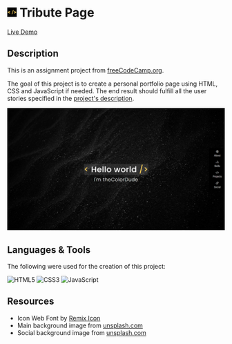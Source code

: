 # <img src="assets/favicon.png" width="22"/> Tribute Page

[Live Demo](https://constpardalos.github.io/personal-portfolio-project/)

## Description

This is an assignment project from [freeCodeCamp.org](https://www.freecodecamp.org/).

The goal of this project is to create a personal portfolio page using HTML, CSS and JavaScript if needed.
The end result should fulfill all the user stories specified in the [project's description](https://www.freecodecamp.org/learn/responsive-web-design/responsive-web-design-projects/build-a-personal-portfolio-webpage).

<img src="assets/preview.png" />

## Languages & Tools

The following were used for the creation of this project:

<p>
<img src="https://cdn.jsdelivr.net/gh/devicons/devicon/icons/html5/html5-original.svg" width="60" title="HTML5" />
<img src="https://cdn.jsdelivr.net/gh/devicons/devicon/icons/css3/css3-original.svg" width="60" title="CSS3" />
<img src="https://cdn.jsdelivr.net/gh/devicons/devicon/icons/javascript/javascript-original.svg" width="60" title="JavaScript" />
</p>

## Resources

* Icon Web Font by [Remix Icon](https://remixicon.com/)
* Main background image from [unsplash.com](https://unsplash.com/photos/RCAhiGJsUUE)
* Social background image from [unsplash.com](https://unsplash.com/photos/8xznAGy4HcY)
